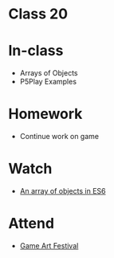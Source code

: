 # Class 20

# In-class
* Arrays of Objects
* P5Play Examples

# Homework
* Continue work on game

# Watch
* [An array of objects in ES6](https://www.youtube.com/watch?v=fBqaA7zRO58)

# Attend
* [Game Art Festival](http://festival.games.ucla.edu)

